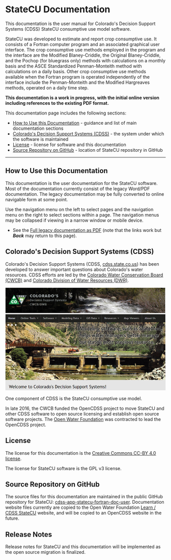 # StateCU Documentation #

This documentation is the user manual for Colorado's Decision Support Systems (CDSS) StateCU consumptive use model software.

StateCU was developed to estimate and report crop consumptive use.
It consists of a Fortran computer program and an associated graphical user interface.
The crop consumptive use methods employed in the program and the interface are the Modified Blaney-Criddle,
the Original Blaney-Criddle, and the Pochop (for bluegrass only) methods
with calculations on a monthly basis and the ASCE Standardized Penman-Monteith method with
calculations on a daily basis. Other crop consumptive use methods available when the Fortran program
is operated independently of the interface include the Penman-Monteith and the Modified Hargreaves
methods, operated on a daily time step.

**This documentation is a work in progress, with the initial online version including references to the existing PDF format.**

This documentation page includes the following sections:

* [How to Use this Documentation](#how-to-use-this-documentation) - guidance and list of main documentation sections
* [Colorado's Decision Support Systems (CDSS)](#colorados-decision-support-systems-cdss) - the system under which the software is maintained
* [License](#license) - license for software and this documentation
* [Source Repository on GitHub](#source-repository-on-github) - location of StateCU repository in GitHub

------------

## How to Use this Documentation ##

This documentation is the user documentation for the StateCU software.
Most of the documentation currently consist of the legacy Word/PDF documentation. 
The legacy documentation may be fully converted to online navigable form at some point.

Use the navigation menu on the left to select pages and the navigation menu on the right
to select sections within a page.
The navigation menus may be collapsed if viewing in a narrow window or mobile device.

* See the [Full legacy documentation as PDF](legacy/StateCU_07-2012.pdf) (note that the links work
but ***Back*** may return to this page).

## Colorado's Decision Support Systems (CDSS) ##

Colorado's Decision Support Systems (CDSS, [cdss.state.co.us](http://cdss.state.co.us))
has been developed to answer important questions about Colorado's water resources.
CDSS efforts are led by the [Colorado Water Conservation Board (CWCB)](http://cwcb.state.co.us)
and [Colorado Division of Water Resources (DWR)](http://water.state.co.us).

![CDSS Website](index-images/CDSS-website.png)

One component of CDSS is the StateCU consumptive use model.

In late 2016, the CWCB funded the OpenCDSS project to move StateCU and other CDSS software to open source licensing
and establish open source software projects.
The [Open Water Foundation](http://openwaterfoundation.org) was contracted to lead the OpenCDSS project.

## License ##

The license for this documentation is the [Creative Commons CC-BY 4.0 license](https://creativecommons.org/licenses/by/4.0/).

The license for StateCU software is the GPL v3 license.

## Source Repository on GitHub ##

The source files for this documentation are maintained in the public GitHub repository for StateCU: [cdss-app-statecu-fortran-doc-user](https://github.com/OpenCDSS/cdss-app-statecu-fortran-doc-user).
Documentation website files currently are copied to the Open Water Foundation [Learn / CDSS StateCU](http://learn.openwaterfoundation.org/cdss-app-statecu-fortran-doc-user/) website,
and will be copied to an OpenCDSS website in the future.

## Release Notes ##

Release notes for StateCU and this documentation will be implemented as the open source migration is finalized.
